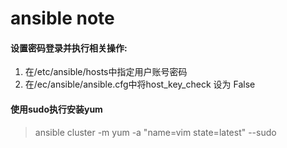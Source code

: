 # ansible note

#### 设置密码登录并执行相关操作:
1. 在/etc/ansible/hosts中指定用户账号密码
2. 在/ec/ansible/ansible.cfg中将host_key_check 设为 False

#### 使用sudo执行安装yum
> ansible cluster -m yum -a "name=vim state=latest" --sudo
